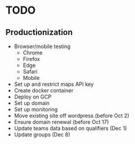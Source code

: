 # TODO

## Productionization
* Browser/mobile testing
    * Chrome
    * Firefox
    * Edge
    * Safari
    * Mobile
* Set up and restrict maps API key
* Create docker container
* Deploy on GCP
* Set up domain
* Set up monitoring
* Move existing site off wordpress (before Oct 2)
* Ensure domain renewal (before Oct 17)
* Update teams data based on qualifiers (Dec 1)
* Update groups (Dec 8)
